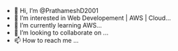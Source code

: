 - 👋 Hi, I’m @PrathameshD2001
- 👀 I’m interested in Web Developement | AWS | Cloud...
- 🌱 I’m currently learning AWS...
- 💞️ I’m looking to collaborate on ...
- 📫 How to reach me ...

<!---
PrathameshD2001/PrathameshD2001 is a ✨ special ✨ repository because its `README.md` (this file) appears on your GitHub profile.
You can click the Preview link to take a look at your changes.
--->
